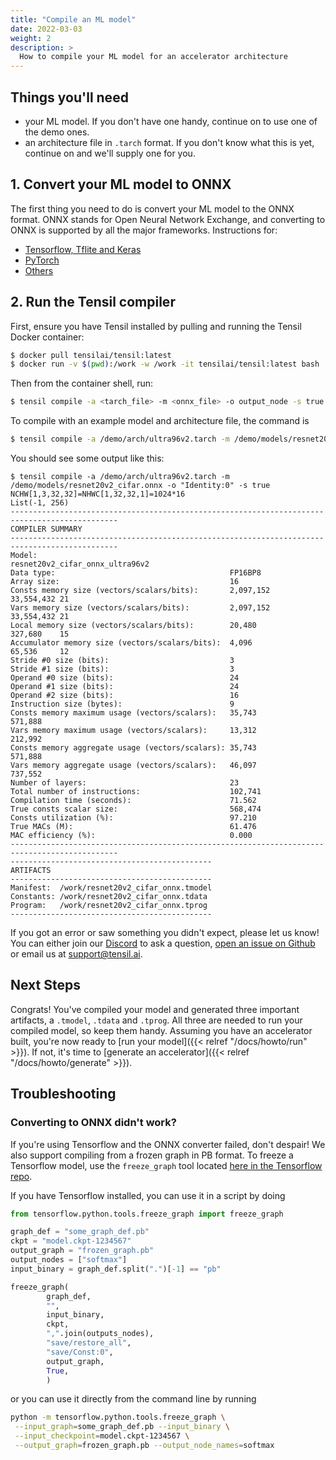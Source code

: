 ```yaml
---
title: "Compile an ML model"
date: 2022-03-03
weight: 2
description: >
  How to compile your ML model for an accelerator architecture
---
```


## Things you'll need

- your ML model. If you don't have one handy, continue on to use one of the demo ones.
- an architecture file in `.tarch` format. If you don't know what this is yet, continue on and we'll supply one for you.

## 1. Convert your ML model to ONNX

The first thing you need to do is convert your ML model to the ONNX format. ONNX stands for Open Neural Network Exchange, and converting to ONNX is supported by all the major frameworks. Instructions for:

- [Tensorflow, Tflite and Keras](https://github.com/onnx/tensorflow-onnx/blob/main/README.md)
- [PyTorch](https://pytorch.org/docs/stable/onnx.html)
- [Others](https://onnx.ai/supported-tools.html)


## 2. Run the Tensil compiler

First, ensure you have Tensil installed by pulling and running the Tensil Docker container:

```bash
$ docker pull tensilai/tensil:latest
$ docker run -v $(pwd):/work -w /work -it tensilai/tensil:latest bash
```

Then from the container shell, run:

```bash
$ tensil compile -a <tarch_file> -m <onnx_file> -o output_node -s true
```

To compile with an example model and architecture file, the command is
```bash
$ tensil compile -a /demo/arch/ultra96v2.tarch -m /demo/models/resnet20v2_cifar.onnx -o "Identity:0" -s true
```

You should see some output like this:

```
$ tensil compile -a /demo/arch/ultra96v2.tarch -m /demo/models/resnet20v2_cifar.onnx -o "Identity:0" -s true
NCHW[1,3,32,32]=NHWC[1,32,32,1]=1024*16
List(-1, 256)
----------------------------------------------------------------------------------------------
COMPILER SUMMARY
----------------------------------------------------------------------------------------------
Model:                                           resnet20v2_cifar_onnx_ultra96v2 
Data type:                                       FP16BP8                         
Array size:                                      16                              
Consts memory size (vectors/scalars/bits):       2,097,152                       33,554,432 21
Vars memory size (vectors/scalars/bits):         2,097,152                       33,554,432 21
Local memory size (vectors/scalars/bits):        20,480                          327,680    15
Accumulator memory size (vectors/scalars/bits):  4,096                           65,536     12
Stride #0 size (bits):                           3                               
Stride #1 size (bits):                           3                               
Operand #0 size (bits):                          24                              
Operand #1 size (bits):                          24                              
Operand #2 size (bits):                          16                              
Instruction size (bytes):                        9                               
Consts memory maximum usage (vectors/scalars):   35,743                          571,888    
Vars memory maximum usage (vectors/scalars):     13,312                          212,992    
Consts memory aggregate usage (vectors/scalars): 35,743                          571,888    
Vars memory aggregate usage (vectors/scalars):   46,097                          737,552    
Number of layers:                                23                              
Total number of instructions:                    102,741                         
Compilation time (seconds):                      71.562                          
True consts scalar size:                         568,474                         
Consts utilization (%):                          97.210                          
True MACs (M):                                   61.476                          
MAC efficiency (%):                              0.000                           
----------------------------------------------------------------------------------------------
---------------------------------------------
ARTIFACTS
---------------------------------------------
Manifest:  /work/resnet20v2_cifar_onnx.tmodel
Constants: /work/resnet20v2_cifar_onnx.tdata
Program:   /work/resnet20v2_cifar_onnx.tprog
---------------------------------------------
```

If you got an error or saw something you didn't expect, please let us know! You can either join our [Discord]() to ask a question, [open an issue on Github](https://github.com/tensil-ai/tensil/issues/new) or email us at [support@tensil.ai](mailto:support@tensil.ai).


## Next Steps

Congrats! You've compiled your model and generated three important artifacts, a `.tmodel`, `.tdata` and `.tprog`. All three are needed to run your compiled model,
so keep them handy. Assuming you have an accelerator built, you're now ready to [run your model]({{< relref "/docs/howto/run" >}}). If not, it's time to [generate an accelerator]({{< relref "/docs/howto/generate" >}}).

## Troubleshooting

### Converting to ONNX didn't work?

If you're using Tensorflow and the ONNX converter failed, don't despair! We also support compiling from a frozen graph in PB format. To freeze a Tensorflow model, use the `freeze_graph` tool located [here in the Tensorflow repo](https://github.com/tensorflow/tensorflow/blob/master/tensorflow/python/tools/freeze_graph.py).

If you have Tensorflow installed, you can use it in a script by doing

```python
from tensorflow.python.tools.freeze_graph import freeze_graph

graph_def = "some_graph_def.pb"
ckpt = "model.ckpt-1234567"
output_graph = "frozen_graph.pb"
output_nodes = ["softmax"]
input_binary = graph_def.split(".")[-1] == "pb"

freeze_graph(
        graph_def,
        "",
        input_binary,
        ckpt,
        ",".join(outputs_nodes),
        "save/restore_all",
        "save/Const:0",
        output_graph,
        True,
        )
```

or you can use it directly from the command line by running

```bash
python -m tensorflow.python.tools.freeze_graph \
 --input_graph=some_graph_def.pb --input_binary \
 --input_checkpoint=model.ckpt-1234567 \
 --output_graph=frozen_graph.pb --output_node_names=softmax
```
